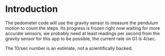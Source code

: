 # Introduction #

The pedometer code will use the gravity sensor to measure the pendulum motion to count the steps.  Its progress is frozen right now waiting for more accurate sensors, we probably need at least readings per second from the gravity sensor for this app to be possible, the current rate on G1 is 4/sec.

The 10/sec number is an estimate, not a scientifically backed.